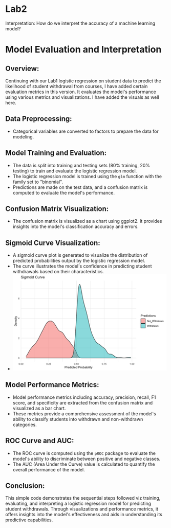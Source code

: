# Lab2
Interpretation: How do we interpret the accuracy of a machine learning model?
# Model Evaluation and Interpretation

## Overview:
Continuing with our Lab1 logistic regression on student data to predict the likelihood of student withdrawal from courses, I have added certain evaluation metrics in this version. It evaluates the model's performance using various metrics and visualizations. I have added the visuals as well here.

## Data Preprocessing:
- Categorical variables are converted to factors to prepare the data for modeling.

## Model Training and Evaluation:
- The data is split into training and testing sets (80% training, 20% testing) to train and evaluate the logistic regression model.
- The logistic regression model is trained using the `glm` function with the family set to "binomial".
- Predictions are made on the test data, and a confusion matrix is computed to evaluate the model's performance.

## Confusion Matrix Visualization:
- The confusion matrix is visualized as a chart using ggplot2. It provides insights into the model's classification accuracy and errors.



## Sigmoid Curve Visualization:
- A sigmoid curve plot is generated to visualize the distribution of predicted probabilities output by the logistic regression model.
- The curve illustrates the model's confidence in predicting student withdrawals based on their characteristics.
- ![Image Description](https://github.com/mallelaindira/Lab2/blob/main/6b384a4c-bbeb-478a-80af-c7553b6d8d55.png)

## Model Performance Metrics:
- Model performance metrics including accuracy, precision, recall, F1 score, and specificity are extracted from the confusion matrix and visualized as a bar chart.
- These metrics provide a comprehensive assessment of the model's ability to classify students into withdrawn and non-withdrawn categories.

## ROC Curve and AUC:
- The ROC curve is computed using the `pROC` package to evaluate the model's ability to discriminate between positive and negative classes.
- The AUC (Area Under the Curve) value is calculated to quantify the overall performance of the model.

## Conclusion:
This simple code demonstrates the sequential steps followed viz training, evaluating, and interpreting a logistic regression model for predicting student withdrawals. Through visualizations and performance metrics, it offers insights into the model's effectiveness and aids in understanding its predictive capabilities.
